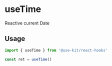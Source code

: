# useTime

Reactive current Date

## Usage

```ts
import { useTime } from '@use-kit/react-hooks'

const ret = useTime()
```
